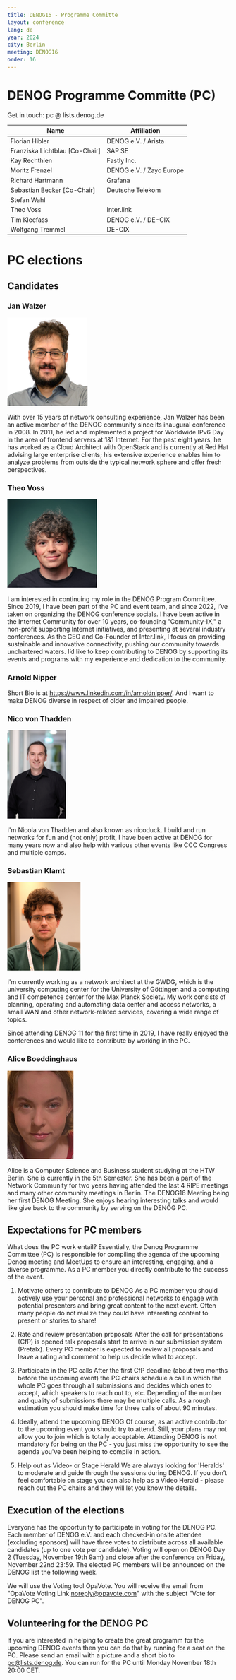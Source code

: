 ```yaml
---
title: DENOG16 - Programme Committe
layout: conference
lang: de
year: 2024
city: Berlin
meeting: DENOG16
order: 16
---
```


# DENOG Programme Committe (PC)

Get in touch: pc @ lists.denog.de

| Name                           | Affiliation                       |
|--------------------------------|-----------------------------------|
| Florian Hibler                 | DENOG e.V. / Arista               |
| Franziska Lichtblau [Co-Chair] | SAP SE                            |
| Kay Rechthien                  | Fastly Inc.                       |
| Moritz Frenzel                 | DENOG e.V. / Zayo Europe          |
| Richard Hartmann               | Grafana                           |
| Sebastian Becker [Co-Chair]    | Deutsche Telekom                  |
| Stefan Wahl                    |                                   |
| Theo Voss                      | Inter.link                        |
| Tim Kleefass                   | DENOG e.V. / DE-CIX               |
| Wolfgang Tremmel               | DE-CIX                            |


# PC elections

## Candidates

### Jan Walzer

<img height="200px" src="/images/meetings/denog16/pc_jan_walzer.png" />

With over 15 years of network consulting experience, Jan Walzer has been an active member of the DENOG community since its inaugural conference in 2008.
In 2011, he led and implemented a project for Worldwide IPv6 Day in the area of frontend servers at 1&1 Internet.
For the past eight years, he has worked as a Cloud Architect with OpenStack and is currently at Red Hat advising large enterprise clients; his extensive experience enables him to analyze problems from outside the typical network sphere and offer fresh perspectives.

### Theo Voss

<img height="200px" src="/images/meetings/denog16/pc_theo_voss.jpg" />

I am interested in continuing my role in the DENOG Program Committee. Since 2019, I have been part of the PC and event team, and since 2022, I’ve taken on organizing the DENOG conference socials. I have been active in the Internet Community for over 10 years, co-founding "Community-IX," a non-profit supporting Internet initiatives, and presenting at several industry conferences. As the CEO and Co-Founder of Inter.link, I focus on providing sustainable and innovative connectivity, pushing our community towards unchartered waters. I’d like to keep contributing to DENOG by supporting its events and programs with my experience and dedication to the community.

### Arnold Nipper

Short Bio is at <a href="https://www.linkedin.com/in/arnoldnipper/">https://www.linkedin.com/in/arnoldnipper/</a>. And I want to make DENOG diverse in respect of older and impaired people.

### Nico von Thadden

<img height="200px" src="/images/meetings/denog16/pc_nico_von_thadden.jpg" />

I'm Nicola von Thadden and also known as nicoduck. I build and run networks for fun and (not only) profit, I have been active at DENOG for many years now and also help with various other events like CCC Congress and multiple camps.

### Sebastian Klamt

<img height="200px" src="/images/meetings/denog16/pc_sebastian_klamt.jpg" />

I'm currently working as a network architect at the GWDG, which is the university computing center for the University of Göttingen and a computing and IT competence center for the Max Planck Society.
My work consists of planning, operating and automating data center and access networks, a small WAN and other network-related services, covering a wide range of topics.

Since attending DENOG 11 for the first time in 2019, I have really enjoyed the conferences and would like to contribute by working in the PC.

### Alice Boeddinghaus

<img height="200px" src="/images/meetings/denog16/pc_alice_boeddinghaus.jpg" />

Alice is a Computer Science and Business student studying at the HTW Berlin. She is currently in the
5th Semester. She has been a part of the Network Community for two years having attended the last 4
RIPE meetings and many other community meetings in Berlin. The DENOG16 Meeting being her first
DENOG Meeting.
She enjoys hearing interesting talks and would like give back to the community by serving on the
DENOG PC.


## Expectations for PC members

What does the PC work entail?  Essentially, the Denog Programme Committee (PC)
is responsible for compiling the agenda of the upcoming Denog meeting and
MeetUps to ensure an interesting, engaging, and a diverse programme. As a PC
member you directly contribute to the success of the event.

1) Motivate others
to contribute to DENOG As a PC member you should actively use your personal and
professional networks to engage with potential presenters and bring great
content to the next event. Often many people do not realize they could have
interesting content to present or stories to share!

2) Rate and review
presentation proposals After the call for presentations (CfP) is opened talk
proposals start to arrive in our submission system (Pretalx).  Every PC member
is expected to review all proposals and leave a rating and comment to help us
decide what to accept.

3) Participate in the PC calls After the first CfP
deadline (about two months before the upcoming event) the PC chairs schedule a
call in which the whole PC goes through all submissions and decides which ones
to accept, which speakers to reach out to, etc. Depending of the number and
quality of submissions there may be multiple calls. As a rough estimation you
should make time for three calls of about 90 minutes.

4) Ideally, attend the
upcoming DENOG Of course, as an active contributor to the upcoming event you
should try to attend. Still, your plans may not allow you to join which is
totally acceptable. Attending DENOG is not mandatory for being on the PC - you
just miss the opportunity to see the agenda you've been helping to compile in
action.

5) Help out as Video- or Stage Herald We are always looking for
'Heralds' to moderate and guide through the sessions during DENOG. If you don’t
feel comfortable on stage you can also help as a Video Herald - please reach out
the PC chairs and they will let you know the details.


## Execution of the elections

Everyone has the opportunity to participate in voting for the DENOG PC. Each
member of DENOG e.V. and each checked-in onsite attendee (excluding sponsors)
will have three votes to distribute across all available candidates (up to one
vote per candidate). Voting will open on DENOG Day 2 (Tuesday, November 19th
9am) and close after the conference on Friday, November 22nd 23:59. The elected
PC members will be announced on the DENOG list the following week.

We will use the Voting tool OpaVote. You will receive the email from "OpaVote
Voting Link <noreply@opavote.com>" with the subject "Vote for DENOG PC".

## Volunteering for the DENOG PC

If you are interested in helping to create the great programm for the upcoming
DENOG events then you can do that by running for a seat on the PC. Please send
an email with a picture and a short bio to pc@lists.denog.de.  You can run for
the PC until Monday November 18th 20:00 CET.
